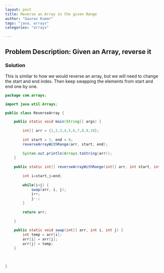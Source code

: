 ```yaml
---
layout: post
title: Reverse an Array in the given Range
author: "Gaurav Kumar"
tags: "java, arrays"
categories: "arrays"

---
```


## Problem Description:  Given an Array, reverse it

### Solution

This is similar to how we would reverse an array, but we will need to change the start and end index. Then keep swapping the elements from start and end one by one.

```java
package com.arrays;

import java.util.Arrays;

public class ReverseArray {

	public static void main(String[] args) {
	
		int[] arr = {1,2,3,4,5,6,7,8,9,10};
		
		int start = 3, end = 8;
		reverseArrayWithRange(arr, start, end);
		
		System.out.println(Arrays.toString(arr));
	}
	
	public static int[] reverseArrayWithRange(int[] arr, int start, int end) {
		
		int i=start,j=end;
		
		while(i<j) {
			swap(arr, i, j);
			i++;
			j--;
		}
		
		return arr;
		
	}
	
	public static void swap(int[] arr, int i, int j) {
		int temp = arr[i];
		arr[i] = arr[j];
		arr[j] = temp;
	}
	
	
	
}
```
